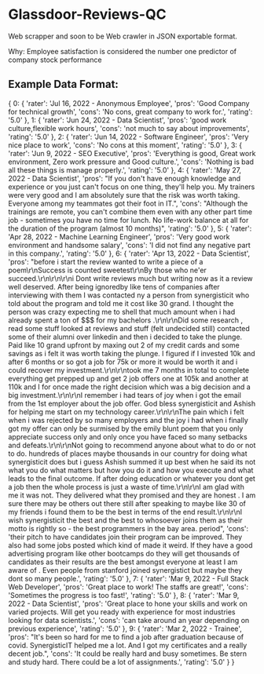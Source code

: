 # Glassdoor-Reviews-QC
Web scrapper and soon to be Web crawler in JSON exportable format.

Why: Employee satisfaction is considered the number one predictor of company stock performance

## Example Data Format:
{
    0: {
    'rater': 'Jul 16, 2022 - Anonymous Employee',
    'pros': 'Good Company for technical growth',
    'cons': 'No cons, great company to work for.',
    'rating': '5.0'
    },
   1: {
   'rater': 'Jun 24, 2022 - Data Scientist',
    'pros': 'good work culture,flexible work hours',
    'cons': 'not much to say about improvements',
    'rating': '5.0'
    },
   2: {
   'rater': 'Jun 14, 2022 - Software Engineer',
    'pros': 'Very nice place to work',
    'cons': 'No cons at this moment',
    'rating': '5.0'
    },
   3: {
   'rater': 'Jun 9, 2022 - SEO Executive',
    'pros': 'Everything is good, Great work environment, Zero work pressure and Good culture.',
    'cons': 'Nothing is bad all these things is manage properly.',
    'rating': '5.0'
    },
   4: {
   'rater': 'May 27, 2022 - Data Scientist',
    'pros': "If you don't have enough knowledge and experience or you just can't focus on one thing, they'll help you. My trainers were very good and I am absolutely sure that the risk was worth taking. Everyone among my teammates got their foot in IT.",
    'cons': "Although the trainings are remote, you can't combine them even with any other part time job - sometimes you have no time for lunch. No life-work balance at all for the duration of the program (almost 10 months)",
    'rating': '5.0'
    },
   5: {
   'rater': 'Apr 28, 2022 - Machine Learning Engineer',
    'pros': 'Very good work environment and handsome salary',
    'cons': 'I did not find any negative part in this company.',
    'rating': '5.0'
    },
   6: {
   'rater': 'Apr 13, 2022 - Data Scientist',
    'pros': "before i start the review wanted to write a piece of a  poem\r\nSuccess is counted sweetest\r\nBy those who ne'er succeed.\r\n\r\n\r\ni Dont write reviews much but writing now as it a review well deserved. After being ignoredby like tens of companies after interviewing with them I was contacted ny a person from synergisticit who told about the program and told me it cost like 30 grand. I thought the person was crazy expecting me to shell that much amount when i had already spent a ton of $$$ for my bachelors .\r\n\r\nDid some research , read some stuff looked at reviews and stuff (felt undecided still) contacted some of their alumni over linkedin and then i decided to take the plunge. Paid like 10 grand upfront by maxing out 2 of my credit cards and some savings as i felt it was worth taking the plunge. I figured if I invested 10k and after 6 months or so got a job for 75k or more it would be worth it and i could recover my investment.\r\n\r\ntook me 7 months in total to complete everything get prepped up and get 2 job offers one at 105k and another at 110k  and I for once made the right decision which was a big decision and a big investment.\r\n\r\nI remember i had tears of joy when i got the email from the 1st employer about the job offer. God bless synergisticit and Ashish for helping me start on my technology career.\r\n\r\nThe pain which i felt when i was rejected by so many employers and the joy i had when i finally got my offer can only be surmised by the emily blunt poem that you only appreciate success only and only once you have faced so many setbacks and defeats.\r\n\r\nNot going to recommend anyone about what to do or not to do. hundreds of places maybe thousands in our country for doing what synergisticit does but i guess Ashish summed it up best when he said its not what you do what matters but how you do it and how you execute and what leads to the final outcome. If after doing education or whatever you dont get a job then the whole process is just a waste of time.\r\n\r\nI am glad with me it was not. They delivered what they promised and they are honest . I am sure there may be others out there still after speaking to maybe like 30 of my friends i found them to be the best in terms of the end result.\r\n\r\nI wish synergisticit the best and the best to whosoever joins them as their motto is rightly so - the best programmers in the bay area. period",
    'cons': 'their pitch to have candidates join their program can be improved. They also had some jobs posted which kind of made it weird. If they have a good advertising program like other bootcamps do they will get thousands of candidates as their results are the best amongst everyone at least I am aware of . Even people from stanford joined synergistict but maybe they dont so many people.',
    'rating': '5.0'
    },
   7: {
   'rater': 'Mar 9, 2022 - Full Stack Web Developer',
    'pros': 'Great place to work! The staffs are great!',
    'cons': 'Sometimes the progress is too fast!',
    'rating': '5.0'
    },
   8: {
   'rater': 'Mar 9, 2022 - Data Scientist',
    'pros': 'Great place to hone your skills and work on varied projects. Will get you ready with experience for most industries looking for data scientists.',
    'cons': 'can take around an year depending on previous experience',
    'rating': '5.0'
    },
   9: {
   'rater': 'Mar 2, 2022 - Trainee',
    'pros': "It's been so hard for me to find a job after graduation because of covid. SynergisticIT helped me a lot. And I got my certificates and a really decent job.",
    'cons': 'It could be really hard and busy sometimes. Be stern and study hard. There could be a lot of assignments.',
    'rating': '5.0'
    }
}


